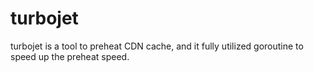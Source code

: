 # turbojet

turbojet is a tool to preheat CDN cache, and it fully utilized goroutine to speed up the preheat speed.
